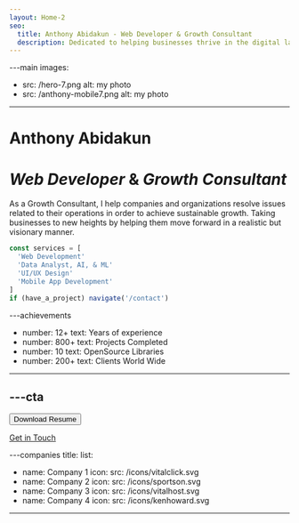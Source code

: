 ```yaml
---
layout: Home-2
seo:
  title: Anthony Abidakun - Web Developer & Growth Consultant
  description: Dedicated to helping businesses thrive in the digital landscape. I helps organisations identify and fix the issues they face when trying to reach their goals.
---
```




---main
images:
  - src: /hero-7.png
    alt: my photo
  - src: /anthony-mobile7.png
    alt: my photo
---

# <Typewriter>Anthony Abidakun</Typewriter>

# *Web Developer* <span>&</span> *Growth Consultant*

As a Growth Consultant, I help companies and organizations resolve issues related to their operations in order to achieve sustainable growth. Taking businesses to new heights by helping them move forward in a realistic but visionary manner.


```js {2-5} showLineNumbers
const services = [
  'Web Development'
  'Data Analyst, AI, & ML'
  'UI/UX Design'
  'Mobile App Development'
]
if (have_a_project) navigate('/contact')
```



---achievements
- number: 12+
  text: Years of experience
- number: 800+
  text: Projects Completed
- number: 10
  text: OpenSource Libraries
- number: 200+
  text: Clients World Wide
---



---cta
---
<Button href="/downloads/Data+Analyst+Resume+2023.pdf" size="sm">
  Download Resume
</Button>

[Get in Touch](/contact)


---companies
title:
list:
  - name: Company 1
    icon:
      src: /icons/vitalclick.svg
  - name: Company 2
    icon:
      src: /icons/sportson.svg
  - name: Company 3
    icon:
      src: /icons/vitalhost.svg
  - name: Company 4
    icon:
      src: /icons/kenhoward.svg
---